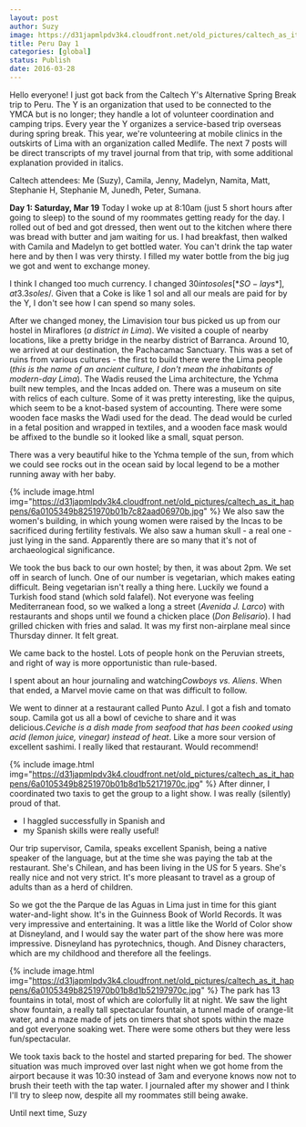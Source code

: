 ```yaml
---
layout: post
author: Suzy
image: https://d31japmlpdv3k4.cloudfront.net/old_pictures/caltech_as_it_happens/6a0105349b8251970b01b7c82aacf5970b.jpg
title: Peru Day 1
categories: [global]
status: Publish
date: 2016-03-28
---
```


Hello everyone!
I just got back from the Caltech Y's Alternative Spring Break trip to Peru. The Y is an organization that used to be connected to the YMCA but is no longer; they handle a lot of volunteer coordination and camping trips. Every year the Y organizes a service-based trip overseas during spring break. This year, we're volunteering at mobile clinics in the outskirts of Lima with an organization called Medlife. The next 7 posts will be direct transcripts of my travel journal from that trip, with some additional explanation provided in italics.

Caltech attendees: Me (Suzy), Camila, Jenny, Madelyn, Namita, Matt, Stephanie H, Stephanie M, Junedh, Peter, Sumana.

**Day 1: Saturday, Mar 19**
Today I woke up at 8:10am (just 5 short hours after going to sleep) to the sound of my roommates getting ready for the day. I rolled out of bed and got dressed, then went out to the kitchen where there was bread with butter and jam waiting for us. I had breakfast, then walked with Camila and Madelyn to get bottled water. You can't drink the tap water here and by then I was very thirsty. I filled my water bottle from the big jug we got and went to exchange money.

I think I changed too much currency. I changed $30 into soles [*SO-lays*], at 3.3 soles/$. Given that a Coke is like 1 sol and all our meals are paid for by the Y, I don't see how I can spend so many soles.

After we changed money, the Limavision tour bus picked us up from our hostel in Miraflores (*a district in Lima*). We visited a couple of nearby locations, like a pretty bridge in the nearby district of Barranca. Around 10, we arrived at our destination, the Pachacamac Sanctuary. This was a set of ruins from various cultures - the first to build there were the Lima people (*this is the name of an ancient culture, I don't mean the inhabitants of modern-day Lima*). The Wadis reused the Lima architecture, the Ychma built new temples, and the Incas added on. There was a museum on site with relics of each culture. Some of it was pretty interesting, like the quipus, which seem to be a knot-based system of accounting. There were some wooden face masks the Wadi used for the dead. The dead would be curled in a fetal position and wrapped in textiles, and a wooden face mask would be affixed to the bundle so it looked like a small, squat person.

There was a very beautiful hike to the Ychma temple of the sun, from which we could see rocks out in the ocean said by local legend to be a mother running away with her baby.


{% include image.html img="https://d31japmlpdv3k4.cloudfront.net/old_pictures/caltech_as_it_happens/6a0105349b8251970b01b7c82aad06970b.jpg" %}
We also saw the women's building, in which young women were raised by the Incas to be sacrificed during fertility festivals. We also saw a human skull - a real one - just lying in the sand. Apparently there are so many that it's not of archaeological significance.

We took the bus back to our own hostel; by then, it was about 2pm. We set off in search of lunch. One of our number is vegetarian, which makes eating difficult. Being vegetarian isn't really a thing here. Luckily we found a Turkish food stand (which sold falafel). Not everyone was feeling Mediterranean food, so we walked a long a street (*Avenida J. Larco*) with restaurants and shops until we found a chicken place (*Don Belisario*). I had grilled chicken with fries and salad. It was my first non-airplane meal since Thursday dinner. It felt great.

We came back to the hostel. Lots of people honk on the Peruvian streets, and right of way is more opportunistic than rule-based.

I spent about an hour journaling and watching*Cowboys vs. Aliens*. When that ended, a Marvel movie came on that was difficult to follow.

We went to dinner at a restaurant called Punto Azul. I got a fish and tomato soup. Camila got us all a bowl of ceviche to share and it was delicious.*Ceviche is a dish made from seafood that has been cooked using acid (lemon juice, vinegar) instead of heat*. Like a more sour version of excellent sashimi. I really liked that restaurant. Would recommend!


{% include image.html img="https://d31japmlpdv3k4.cloudfront.net/old_pictures/caltech_as_it_happens/6a0105349b8251970b01b8d1b52171970c.jpg" %}
After dinner, I coordinated two taxis to get the group to a light show. I was really (silently) proud of that.

- I haggled successfully in Spanish and
- my Spanish skills were really useful!

Our trip supervisor, Camila, speaks excellent Spanish, being a native speaker of the language, but at the time she was paying the tab at the restaurant. She's Chilean, and has been living in the US for 5 years. She's really nice and not very strict. It's more pleasant to travel as a group of adults than as a herd of children.

So we got the the Parque de las Aguas in Lima just in time for this giant water-and-light show. It's in the Guinness Book of World Records. It was very impressive and entertaining. It was a little like the World of Color show at Disneyland, and I would say the water part of the show here was more impressive. Disneyland has pyrotechnics, though. And Disney characters, which are my childhood and therefore all the feelings.


{% include image.html img="https://d31japmlpdv3k4.cloudfront.net/old_pictures/caltech_as_it_happens/6a0105349b8251970b01b8d1b52197970c.jpg" %}
The park has 13 fountains in total, most of which are colorfully lit at night. We saw the light show fountain, a really tall spectacular fountain, a tunnel made of orange-lit water, and a maze made of jets on timers that shot spots within the maze and got everyone soaking wet. There were some others but they were less fun/spectacular.

We took taxis back to the hostel and started preparing for bed. The shower situation was much improved over last night when we got home from the airport because it was 10:30 instead of 3am and everyone knows now not to brush their teeth with the tap water. I journaled after my shower and I think I'll try to sleep now, despite all my roommates still being awake.

Until next time,
Suzy
